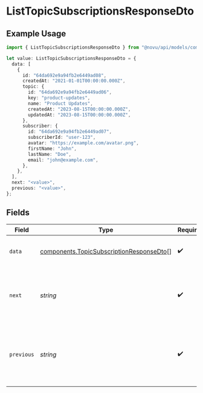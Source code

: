 # ListTopicSubscriptionsResponseDto

## Example Usage

```typescript
import { ListTopicSubscriptionsResponseDto } from "@novu/api/models/components";

let value: ListTopicSubscriptionsResponseDto = {
  data: [
    {
      id: "64da692e9a94fb2e6449ad08",
      createdAt: "2021-01-01T00:00:00.000Z",
      topic: {
        id: "64da692e9a94fb2e6449ad06",
        key: "product-updates",
        name: "Product Updates",
        createdAt: "2023-08-15T00:00:00.000Z",
        updatedAt: "2023-08-15T00:00:00.000Z",
      },
      subscriber: {
        id: "64da692e9a94fb2e6449ad07",
        subscriberId: "user-123",
        avatar: "https://example.com/avatar.png",
        firstName: "John",
        lastName: "Doe",
        email: "john@example.com",
      },
    },
  ],
  next: "<value>",
  previous: "<value>",
};
```

## Fields

| Field                                                                                                | Type                                                                                                 | Required                                                                                             | Description                                                                                          |
| ---------------------------------------------------------------------------------------------------- | ---------------------------------------------------------------------------------------------------- | ---------------------------------------------------------------------------------------------------- | ---------------------------------------------------------------------------------------------------- |
| `data`                                                                                               | [components.TopicSubscriptionResponseDto](../../models/components/topicsubscriptionresponsedto.md)[] | :heavy_check_mark:                                                                                   | List of returned Topic Subscriptions                                                                 |
| `next`                                                                                               | *string*                                                                                             | :heavy_check_mark:                                                                                   | The cursor for the next page of results, or null if there are no more pages.                         |
| `previous`                                                                                           | *string*                                                                                             | :heavy_check_mark:                                                                                   | The cursor for the previous page of results, or null if this is the first page.                      |